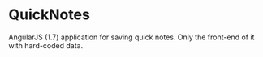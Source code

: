 # QuickNotes
AngularJS (1.7) application for saving quick notes. Only the front-end of it with hard-coded data.

